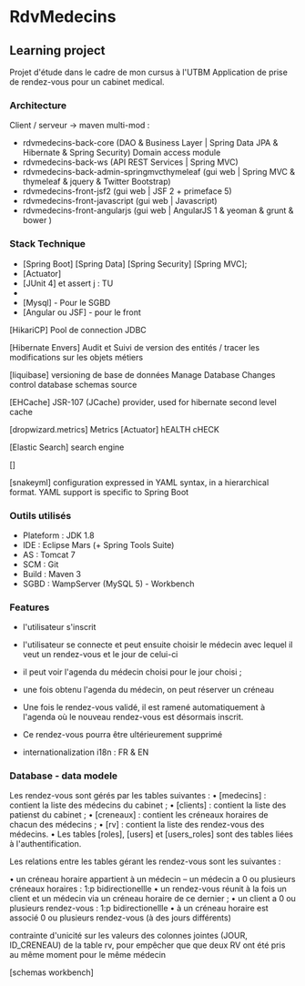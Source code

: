 # RdvMedecins

## Learning project
Projet d'étude dans le cadre de mon cursus à l'UTBM
Application de prise de rendez-vous pour un cabinet medical. 


### Architecture
Client / serveur -> maven multi-mod  :

* rdvmedecins-back-core					(DAO & Business Layer | Spring Data JPA & Hibernate & Spring Security) Domain access module
* rdvmedecins-back-ws					(API REST Services | Spring MVC)
* rdvmedecins-back-admin-springmvcthymeleaf	(gui web | Spring MVC & thymeleaf & jquery & Twitter Bootstrap)
* rdvmedecins-front-jsf2				(gui web | JSF 2 + primeface 5)
* rdvmedecins-front-javascript			(gui web | Javascript) 	
* rdvmedecins-front-angularjs			(gui web | AngularJS 1 & yeoman & grunt & bower )
	
### Stack Technique

* [Spring Boot] [Spring Data] [Spring Security] [Spring MVC];
* [Actuator]
* [JUnit 4] et assert j : TU
*  
* [Mysql] - Pour le SGBD
* [Angular ou JSF] - pour le front

[HikariCP] Pool de connection JDBC

[Hibernate Envers] Audit et Suivi de version des entités / tracer les modifications sur les objets métiers

[liquibase] versioning de base de données 
Manage Database Changes 
control database schemas source

[EHCache] JSR-107 (JCache) provider, used for hibernate second level cache

[dropwizard.metrics] Metrics
[Actuator] hEALTH cHECK

[Elastic Search] search engine

[]

[snakeyml] configuration expressed in YAML syntax, in a hierarchical format. YAML support is specific to Spring Boot


### Outils utilisés

* Plateform : JDK 1.8
* IDE : Eclipse Mars (+ Spring Tools Suite)
* AS : Tomcat 7
* SCM : Git
* Build : Maven 3
* SGBD : WampServer (MySQL 5) - Workbench

### Features

- l'utilisateur s'inscrit
- l'utilisateur se connecte et peut ensuite choisir le médecin avec lequel il veut un rendez-vous et le jour de celui-ci 
- il peut voir l'agenda du médecin choisi pour le jour choisi ;
- une fois obtenu l'agenda du médecin, on peut réserver un créneau
- Une fois le rendez-vous validé, il est ramené automatiquement à l'agenda où le nouveau rendez-vous est désormais inscrit. 
- Ce rendez-vous pourra être ultérieurement supprimé

- internationalization i18n  : FR & EN

###  Database - data modele

Les rendez-vous sont gérés par les tables suivantes :
• [medecins] : contient la liste des médecins du cabinet ;
• [clients] : contient la liste des patienst du cabinet ;
• [creneaux] : contient les créneaux horaires de chacun des médecins ;
• [rv] : contient la liste des rendez-vous des médecins.
• Les tables [roles], [users] et [users_roles] sont des tables liées à l'authentification. 

Les relations entre les tables gérant les rendez-vous sont les suivantes :

• un créneau horaire appartient à un médecin – un médecin a 0 ou plusieurs créneaux horaires : 1:p bidirectionellle
• un rendez-vous réunit à la fois un client et un médecin via un créneau horaire de ce dernier ;
• un client a 0 ou plusieurs rendez-vous : 1:p bidirectionellle
• à un créneau horaire est associé 0 ou plusieurs rendez-vous (à des jours différents)

 contrainte d'unicité sur les valeurs des colonnes jointes (JOUR, ID_CRENEAU) de la table rv, pour empêcher que que deux RV ont été pris au même moment pour le même médecin

[schemas workbench]

	
